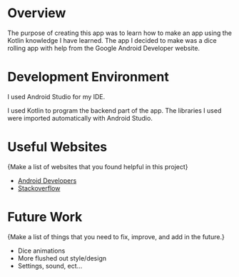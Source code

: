 # Overview

The purpose of creating this app was to learn how to make an app using the Kotlin knowledge I have learned. The app I decided to make was a dice rolling app with help from the Google Android Developer website.

# Development Environment

I used Android Studio for my IDE.

I used Kotlin to program the backend part of the app. The libraries I used were imported automatically with Android Studio.


# Useful Websites

{Make a list of websites that you found helpful in this project}
* [Android Developers](https://developer.android.com/courses/android-basics-kotlin/course)
* [Stackoverflow](https://stackoverflow.com)

# Future Work

{Make a list of things that you need to fix, improve, and add in the future.}
* Dice animations
* More flushed out style/design
* Settings, sound, ect...